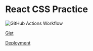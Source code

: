 # React CSS Practice

![GitHub Actions Workflow](https://github.com/alexmkio/react-css-practice/actions/workflows/node.js.yml/badge.svg)

[Gist](https://gist.github.com/alexmkio/b7cbe2cfcc0b077a8060678c704c76a3)

[Deployment](https://alexmkio.github.io/react-css-practice/)
